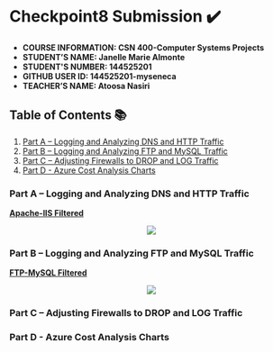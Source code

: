# Checkpoint8 Submission ✔️

- **COURSE INFORMATION: CSN 400-Computer Systems Projects**
- **STUDENT’S NAME: Janelle Marie Almonte**
- **STUDENT'S NUMBER: 144525201**
- **GITHUB USER ID: 144525201-myseneca**
- **TEACHER’S NAME: Atoosa Nasiri**

## Table of Contents 📚
1. [Part A – Logging and Analyzing DNS and HTTP Traffic](#part-a--logging-and-analyzing-dns-and-http-traffic)
2. [Part B – Logging and Analyzing FTP and MySQL Traffic](#part-b--logging-and-analyzing-ftp-and-mysql-traffic)
3. [Part C – Adjusting Firewalls to DROP and LOG Traffic](#part-c--adjusting-firewalls-to-drop-and-log-traffic)
4. [Part D - Azure Cost Analysis Charts](#part-d---azure-cost-analysis-charts)

### Part A – Logging and Analyzing DNS and HTTP Traffic

**[Apache-IIS Filtered](https://github.com/144525201-myseneca/CSN400-Capstone/blob/887ebe249bdfe81013f9ae6b01f2382166883953/Checkpoint8/images/apache-iis.filtered.PNG)**

<div align="center">
  <img src="https://github.com/144525201-myseneca/CSN400-Capstone/blob/887ebe249bdfe81013f9ae6b01f2382166883953/Checkpoint8/images/apache-iis.filtered.PNG">
</div>


### Part B – Logging and Analyzing FTP and MySQL Traffic

**[FTP-MySQL Filtered](https://github.com/144525201-myseneca/CSN400-Capstone/blob/3ace26ffa71e4868d9c4ab9e93bab4dc0a8547b9/Checkpoint8/images/ftp-mysql.filtered.PNG)**

<div align="center">
  <img src="https://github.com/144525201-myseneca/CSN400-Capstone/blob/3ace26ffa71e4868d9c4ab9e93bab4dc0a8547b9/Checkpoint8/images/ftp-mysql.filtered.PNG">
</div>

### Part C – Adjusting Firewalls to DROP and LOG Traffic



### Part D - Azure Cost Analysis Charts






